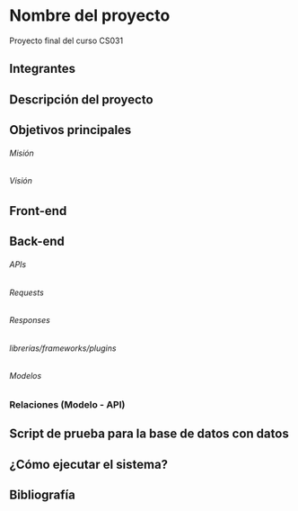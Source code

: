 # Nombre del proyecto
 Proyecto final del curso CS031

## Integrantes

## Descripción del proyecto

## Objetivos principales

 ###### Misión

 ###### Visión

## Front-end

## Back-end
 ###### APIs
  

  ###### Requests
  ###### Responses

 ###### librerías/frameworks/plugins

 ###### Modelos

 ### Relaciones (Modelo - API)

## Script de prueba para la base de datos con datos

## ¿Cómo ejecutar el sistema?




## Bibliografía

